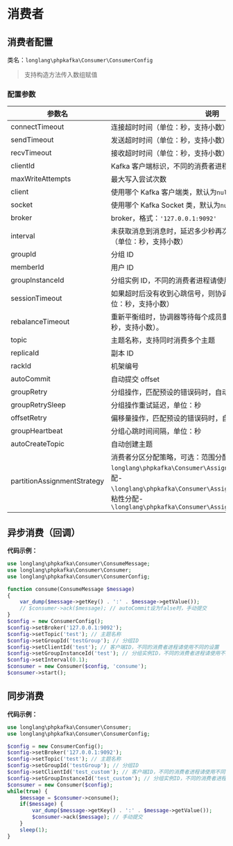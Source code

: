 # 消费者

## 消费者配置

类名：`longlang\phpkafka\Consumer\ConsumerConfig`

> 支持构造方法传入数组赋值

### 配置参数

| 参数名 | 说明 | 默认值 |
| - | - | - |
| connectTimeout | 连接超时时间（单位：秒，支持小数），为`-1`则不限制 | `-1` |
| sendTimeout | 发送超时时间（单位：秒，支持小数），为`-1`则不限制 | `-1` |
| recvTimeout | 接收超时时间（单位：秒，支持小数），为`-1`则不限制 | `-1` |
| clientId | Kafka 客户端标识，不同的消费者进程请使用不同的设置 | `null` |
| maxWriteAttempts | 最大写入尝试次数 | `3` |
| client | 使用哪个 Kafka 客户端类，默认为`null`时根据场景自动识别 | `null` |
| socket | 使用哪个 Kafka Socket 类，默认为`null`时根据场景自动识别 | `null` |
| broker | broker，格式：`'127.0.0.1:9092'` | `null` |
| interval | 未获取消息到消息时，延迟多少秒再次尝试，默认为`0`则不延迟（单位：秒，支持小数） | `0` |
| groupId | 分组 ID | `null` |
| memberId | 用户 ID | `null` |
| groupInstanceId | 分组实例 ID，不同的消费者进程请使用不同的设置 | `null` |
| sessionTimeout | 如果超时后没有收到心跳信号，则协调器会认为该用户死亡。（单位：秒，支持小数） | `60` |
| rebalanceTimeout | 重新平衡组时，协调器等待每个成员重新加入的最长时间（单位：秒，支持小数）。 | `60` |
| topic | 主题名称，支持同时消费多个主题 | `null` |
| replicaId | 副本 ID | `-1` |
| rackId | 机架编号 | `''` |
| autoCommit | 自动提交 offset | `true` |
| groupRetry | 分组操作，匹配预设的错误码时，自动重试次数 | `5` |
| groupRetrySleep | 分组操作重试延迟，单位：秒 | `1` |
| offsetRetry | 偏移量操作，匹配预设的错误码时，自动重试次数 | `5` |
| groupHeartbeat | 分组心跳时间间隔，单位：秒 | `3` |
| autoCreateTopic | 自动创建主题 | `true` |
| partitionAssignmentStrategy | 消费者分区分配策略，可选：范围分配-`longlang\phpkafka\Consumer\Assignor\RangeAssignor`、轮询分配-`\longlang\phpkafka\Consumer\Assignor\RoundRobinAssignor`、粘性分配-`\longlang\phpkafka\Consumer\Assignor\StickyAssignor` | `longlang\phpkafka\Consumer\Assignor\RangeAssignor` |

## 异步消费（回调）

**代码示例：**

```php
use longlang\phpkafka\Consumer\ConsumeMessage;
use longlang\phpkafka\Consumer\Consumer;
use longlang\phpkafka\Consumer\ConsumerConfig;

function consume(ConsumeMessage $message)
{
    var_dump($message->getKey() . ':' . $message->getValue());
    // $consumer->ack($message); // autoCommit设为false时，手动提交
}
$config = new ConsumerConfig();
$config->setBroker('127.0.0.1:9092');
$config->setTopic('test'); // 主题名称
$config->setGroupId('testGroup'); // 分组ID
$config->setClientId('test'); // 客户端ID，不同的消费者进程请使用不同的设置
$config->setGroupInstanceId('test'); // 分组实例ID，不同的消费者进程请使用不同的设置
$config->setInterval(0.1);
$consumer = new Consumer($config, 'consume');
$consumer->start();
```

## 同步消费

**代码示例：**

```php
use longlang\phpkafka\Consumer\Consumer;
use longlang\phpkafka\Consumer\ConsumerConfig;

$config = new ConsumerConfig();
$config->setBroker('127.0.0.1:9092');
$config->setTopic('test'); // 主题名称
$config->setGroupId('testGroup'); // 分组ID
$config->setClientId('test_custom'); // 客户端ID，不同的消费者进程请使用不同的设置
$config->setGroupInstanceId('test_custom'); // 分组实例ID，不同的消费者进程请使用不同的设置
$consumer = new Consumer($config);
while(true) {
    $message = $consumer->consume();
    if($message) {
        var_dump($message->getKey() . ':' . $message->getValue());
        $consumer->ack($message); // 手动提交
    }
    sleep(1);
}
```
